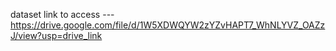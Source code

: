  dataset link to access --- https://drive.google.com/file/d/1W5XDWQYW2zYZvHAPT7_WhNLYVZ_OAZzJ/view?usp=drive_link
